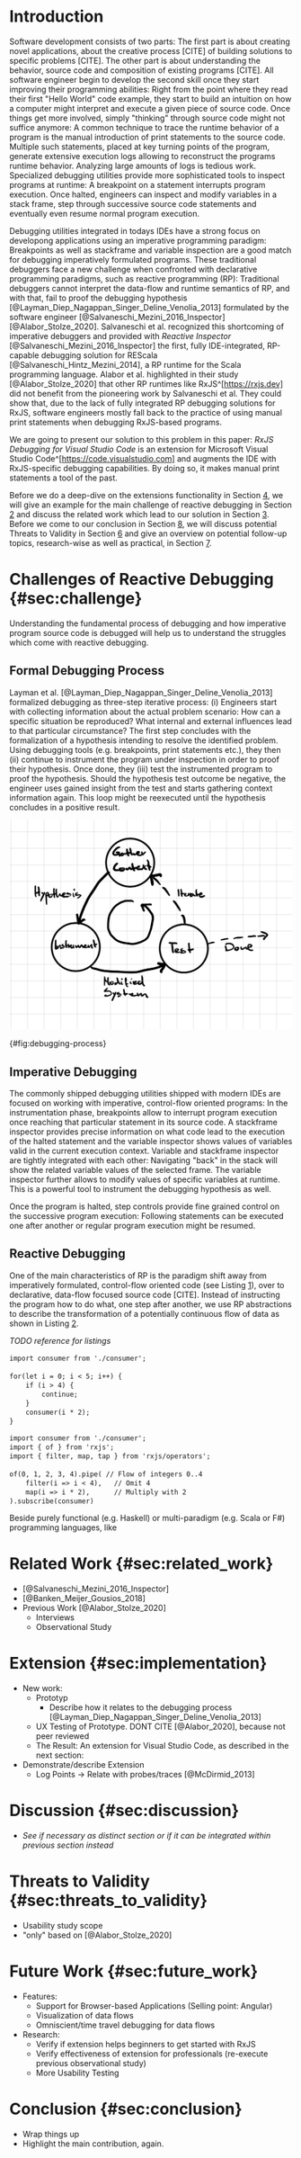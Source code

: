 # Introduction

Software development consists of two parts: The first part is about creating novel applications, about the creative process [CITE] of building solutions to specific problems [CITE]. The other part is about understanding the behavior, source code and composition of existing programs [CITE]. All software engineer begin to develop the second skill once they start improving their programming abilities: Right from the point where they read their first "Hello World" code example, they start to build an intuition on how a computer might interpret and execute a given piece of source code. Once things get more involved, simply "thinking" through source code might not suffice anymore: A common technique to trace the runtime behavior of a program is the manual introduction of print statements to the source code. Multiple such statements, placed at key turning points of the program, generate extensive execution logs allowing to reconstruct the programs runtime behavior. Analyzing large amounts of logs is tedious work. Specialized debugging utilities provide more sophisticated tools to inspect programs at runtime: A breakpoint on a statement interrupts program execution. Once halted, engineers can inspect and modify variables in a stack frame, step through successive source code statements and eventually even resume normal program execution.

Debugging utilities integrated in todays IDEs have a strong focus on developong applications using an imperative programming paradigm: Breakpoints as well as stackframe and variable inspection are a good match for debugging imperatively formulated programs. These traditional debuggers face a new challenge when confronted with declarative programming paradigms, such as reactive programming (RP): Traditional debuggers cannot interpret the data-flow and runtime semantics of RP, and with that, fail to proof the debugging hypothesis [@Layman_Diep_Nagappan_Singer_Deline_Venolia_2013] formulated by the software engineer [@Salvaneschi_Mezini_2016_Inspector]  [@Alabor_Stolze_2020]. Salvaneschi et al. recognized this shortcoming of imperative debuggers and provided with *Reactive Inspector* [@Salvaneschi_Mezini_2016_Inspector] the first, fully IDE-integrated, RP-capable debugging solution for REScala [@Salvaneschi_Hintz_Mezini_2014], a RP runtime for the Scala programming language. Alabor et al. highlighted in their study [@Alabor_Stolze_2020] that other RP runtimes like RxJS^[https://rxjs.dev] did not benefit from the pioneering work by Salvaneschi et al. They could show that, due to the lack of fully integrated RP debugging solutions for RxJS, software engineers mostly fall back to the practice of using manual print statements when debugging RxJS-based programs.

We are going to present our solution to this problem in this paper: *RxJS Debugging for Visual Studio Code* is an extension for Microsoft Visual Studio Code^[https://code.visualstudio.com] and augments the IDE with RxJS-specific debugging capabilities. By doing so, it makes manual print statements a tool of the past.

Before we do a deep-dive on the extensions functionality in Section [4](#sec:implementation), we will give an example for the main challenge of reactive debugging in Section [2](#sec:challenge) and discuss the related work which lead to our solution in Section [3](#sec:related_work). Before we come to our conclusion in Section [8](#sec:conclusion), we will discuss potential Threats to Validity in Section [6](#sec:threats_to_validity) and give an overview on potential follow-up topics, research-wise as well as practical, in Section [7](#sec:future_work).

# Challenges of Reactive Debugging {#sec:challenge}

Understanding the fundamental process of debugging and how imperative program source code is debugged will help us to understand the struggles which come with reactive debugging.

## Formal Debugging Process

Layman et al. [@Layman_Diep_Nagappan_Singer_Deline_Venolia_2013] formalized debugging as three-step iterative process: (i) Engineers start with collecting information about the actual problem scenario: How can a specific situation be reproduced? What internal and external influences lead to that particular circumstance? The first step concludes with the formalization of a hypothesis intending to resolve the identified problem. Using debugging tools (e.g. breakpoints, print statements etc.), they then (ii) continue to instrument the program under inspection in order to proof their hypothesis. Once done, they (iii) test the instrumented program to proof the hypothesis. Should the hypothesis test outcome be negative, the engineer uses gained insight from the test and starts gathering context information again. This loop might be reexecuted until the hypothesis concludes in a positive result.

![TODO: Replace with proper graphic; Iterative Debugging Process after Layman et al. [@Layman_Diep_Nagappan_Singer_Deline_Venolia_2013]: Gather context to formalize hypothesis, instrument hypothesis producing a modified system, and testing hypothesis resulting in a new iteration or a successfully proved hypothesis.](./content/debugging-process.png)

{#fig:debugging-process}

## Imperative Debugging

The commonly shipped debugging utilities shipped with modern IDEs are focused on working with imperative, control-flow oriented programs: In the instrumentation phase, breakpoints allow to interrupt program execution once reaching that particular statement in its source code. A stackframe inspector provides precise information on what code lead to the execution of the halted statement and the variable inspector shows values of variables valid in the current execution context. Variable and stackframe inspector are tightly integrated with each other: Navigating "back" in the stack will show the related variable values of the selected frame. The variable inspector further allows to modify values of specific variables at runtime. This is a powerful tool to instrument the debugging hypothesis as well.

Once the program is halted, step controls provide fine grained control on the successive program execution: Following statements can be executed one after another or regular program execution might be resumed.

## Reactive Debugging

One of the main characteristics of RP is the paradigm shift away from imperatively formulated, control-flow oriented code (see Listing [1](#lst:imperative)), over to declarative, data-flow focused source code [CITE]. Instead of instructing the program how to do what, one step after another, we use RP abstractions to describe the transformation of a potentially continuous flow of data as shown in Listing [2](#lst:rp).

*TODO reference for listings*

```{caption="Basic example of imperative-style/control-flow oriented programming in TypeScript: Multiply integers between 0 and 4 for for every value that is smaller than 4 and call consumer with the result." .Typescript}
import consumer from './consumer';

for(let i = 0; i < 5; i++) {
	if (i > 4) {
		continue;
	}
	consumer(i * 2);
}
```


```{caption="Basic RP example implemented with RxJS in TypeScript: Generate a data-flow of integers from 0 to 4, skip values equal or larger then 4, multiply these values by 2 and call consumer with each resulting value." .Typescript}
import consumer from './consumer';
import { of } from 'rxjs';
import { filter, map, tap } from 'rxjs/operators';

of(0, 1, 2, 3, 4).pipe( // Flow of integers 0..4
	filter(i => i < 4),   // Omit 4
	map(i => i * 2),      // Multiply with 2
).subscribe(consumer)
```


Beside purely functional (e.g. Haskell) or multi-paradigm (e.g. Scala or F#) programming languages,  like 



# Related Work {#sec:related_work}

- [@Salvaneschi_Mezini_2016_Inspector]
- [@Banken_Meijer_Gousios_2018]
- Previous Work [@Alabor_Stolze_2020]
  - Interviews
  - Observational Study

# Extension {#sec:implementation}

- New work:
	- Prototyp
	  - Describe how it relates to the debugging process [@Layman_Diep_Nagappan_Singer_Deline_Venolia_2013]
	- UX Testing of Prototype. DONT CITE [@Alabor_2020], because not peer reviewed
	- The Result: An extension for Visual Studio Code, as described in the next section:
- Demonstrate/describe Extension
  - Log Points -> Relate with probes/traces [@McDirmid_2013]

# Discussion {#sec:discussion}

- *See if necessary as distinct section or if it can be integrated within previous section instead*

# Threats to Validity {#sec:threats_to_validity}

- Usability study scope
- "only" based on [@Alabor_Stolze_2020]

# Future Work {#sec:future_work}

- Features:
	- Support for Browser-based Applications (Selling point: Angular)
	- Visualization of data flows
	- Omniscient/time travel debugging for data flows
- Research:
	- Verify if extension helps beginners to get started with RxJS
	- Verify effectiveness of extension for professionals (re-execute previous observational study)
  - More Usability Testing

# Conclusion {#sec:conclusion}

- Wrap things up
- Highlight the main contribution, again.

